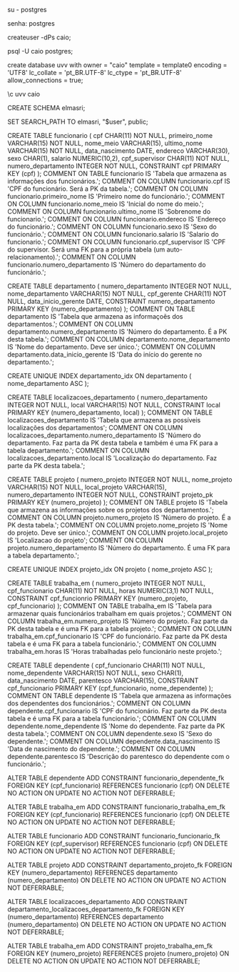 su - postgres

senha: postgres

createuser -dPs caio;

psql -U caio postgres;

 create database uvv
	with
	owner = "caio" 
	template = template0
	encoding = 'UTF8'
	lc_collate = 'pt_BR.UTF-8'
	lc_ctype = 'pt_BR.UTF-8'
	allow_connections = true;

\c uvv caio

CREATE SCHEMA elmasri;

SET SEARCH_PATH TO elmasri, "\$user", public;

CREATE TABLE funcionario (
                cpf CHAR(11) NOT NULL,
                primeiro_nome VARCHAR(15) NOT NULL,
                nome_meio VARCHAR(15),
                ultimo_nome VARCHAR(15) NOT NULL,
                data_nascimento DATE,
                endereco VARCHAR(30),
                sexo CHAR(1),
                salario NUMERIC(10,2),
                cpf_supervisor CHAR(11) NOT NULL,
                numero_departamento INTEGER NOT NULL,
                CONSTRAINT cpf PRIMARY KEY (cpf)
);
COMMENT ON TABLE funcionario IS 'Tabela que armazena as informações dos funcionários.';
COMMENT ON COLUMN funcionario.cpf IS 'CPF do funcionário. Será a PK da tabela.';
COMMENT ON COLUMN funcionario.primeiro_nome IS 'Primeiro nome do funcionário.';
COMMENT ON COLUMN funcionario.nome_meio IS 'Inicial do nome do meio.';
COMMENT ON COLUMN funcionario.ultimo_nome IS 'Sobrenome do funcionario.';
COMMENT ON COLUMN funcionario.endereco IS 'Endereço do funcionário.';
COMMENT ON COLUMN funcionario.sexo IS 'Sexo do funcionário.';
COMMENT ON COLUMN funcionario.salario IS 'Salario do funcionario.';
COMMENT ON COLUMN funcionario.cpf_supervisor IS 'CPF do supervisor. Será uma FK para a própria tabela (um auto-relacionamento).';
COMMENT ON COLUMN funcionario.numero_departamento IS 'Número do departamento do funcionário.';


CREATE TABLE departamento (
                numero_departamento INTEGER NOT NULL,
                nome_departamento VARCHAR(15) NOT NULL,
                cpf_gerente CHAR(11) NOT NULL,
                data_inicio_gerente DATE,
                CONSTRAINT numero_departamento PRIMARY KEY (numero_departamento)
);
COMMENT ON TABLE departamento IS 'Tabela que armazena as informaçoẽs dos departamentos.';
COMMENT ON COLUMN departamento.numero_departamento IS 'Número do departamento. É a PK desta tabela.';
COMMENT ON COLUMN departamento.nome_departamento IS 'Nome do departamento. Deve ser único.';
COMMENT ON COLUMN departamento.data_inicio_gerente IS 'Data do início do gerente no departamento.';


CREATE UNIQUE INDEX departamento_idx
 ON departamento
 ( nome_departamento ASC );

CREATE TABLE localizacoes_departamento (
                numero_departamento INTEGER NOT NULL,
                local VARCHAR(15) NOT NULL,
                CONSTRAINT local PRIMARY KEY (numero_departamento, local)
);
COMMENT ON TABLE localizacoes_departamento IS 'Tabela que armazena as possíveis localizações dos departamentos';
COMMENT ON COLUMN localizacoes_departamento.numero_departamento IS 'Número do departamento. Faz parta da PK desta tabela e também é uma FK para a tabela departamento.';
COMMENT ON COLUMN localizacoes_departamento.local IS 'Localização do departamento. Faz parte da PK desta tabela.';


CREATE TABLE projeto (
                numero_projeto INTEGER NOT NULL,
                nome_projeto VARCHAR(15) NOT NULL,
                local_projeto VARCHAR(15),
                numero_departamento INTEGER NOT NULL,
                CONSTRAINT projeto_pk PRIMARY KEY (numero_projeto)
);
COMMENT ON TABLE projeto IS 'Tabela que armazena as informações sobre os projetos dos departamentos.';
COMMENT ON COLUMN projeto.numero_projeto IS 'Número do projeto. É a PK desta tabela.';
COMMENT ON COLUMN projeto.nome_projeto IS 'Nome do projeto. Deve ser único.';
COMMENT ON COLUMN projeto.local_projeto IS 'Localizacao do projeto';
COMMENT ON COLUMN projeto.numero_departamento IS 'Número do departamento. É uma FK para a tabela departamento.';


CREATE UNIQUE INDEX projeto_idx
 ON projeto
 ( nome_projeto ASC );

CREATE TABLE trabalha_em (
                numero_projeto INTEGER NOT NULL,
                cpf_funcionario CHAR(11) NOT NULL,
                horas NUMERIC(3,1) NOT NULL,
                CONSTRAINT cpf_funcionrio PRIMARY KEY (numero_projeto, cpf_funcionario)
);
COMMENT ON TABLE trabalha_em IS 'Tabela para armazenar quais funcionários trabalham em quais projetos.';
COMMENT ON COLUMN trabalha_em.numero_projeto IS 'Número do projeto. Faz parte da PK desta tabela e é uma FK para a tabela projeto.';
COMMENT ON COLUMN trabalha_em.cpf_funcionario IS 'CPF do funcionário. Faz parte da PK desta tabela e é uma FK para a tabela funcionário.';
COMMENT ON COLUMN trabalha_em.horas IS 'Horas trabalhadas pelo funcionário neste projeto.';


CREATE TABLE dependente (
                cpf_funcionario CHAR(11) NOT NULL,
                nome_dependente VARCHAR(15) NOT NULL,
                sexo CHAR(1),
                data_nascimento DATE,
                parentesco VARCHAR(15),
                CONSTRAINT cpf_funcionario PRIMARY KEY (cpf_funcionario, nome_dependente)
);
COMMENT ON TABLE dependente IS 'Tabela que armazena as informações dos dependentes dos funcionários.';
COMMENT ON COLUMN dependente.cpf_funcionario IS 'CPF do funcionário. Faz parte da PK desta tabela e é uma FK para a tabela funcionário.';
COMMENT ON COLUMN dependente.nome_dependente IS 'Nome do dependente. Faz parte da PK desta tabela.';
COMMENT ON COLUMN dependente.sexo IS 'Sexo do dependente.';
COMMENT ON COLUMN dependente.data_nascimento IS 'Data de nascimento do dependente.';
COMMENT ON COLUMN dependente.parentesco IS 'Descrição do parentesco do dependente com o funcionário.';


ALTER TABLE dependente ADD CONSTRAINT funcionario_dependente_fk
FOREIGN KEY (cpf_funcionario)
REFERENCES funcionario (cpf)
ON DELETE NO ACTION
ON UPDATE NO ACTION
NOT DEFERRABLE;

ALTER TABLE trabalha_em ADD CONSTRAINT funcionario_trabalha_em_fk
FOREIGN KEY (cpf_funcionario)
REFERENCES funcionario (cpf)
ON DELETE NO ACTION
ON UPDATE NO ACTION
NOT DEFERRABLE;

ALTER TABLE funcionario ADD CONSTRAINT funcionario_funcionario_fk
FOREIGN KEY (cpf_supervisor)
REFERENCES funcionario (cpf)
ON DELETE NO ACTION
ON UPDATE NO ACTION
NOT DEFERRABLE;

ALTER TABLE projeto ADD CONSTRAINT departamento_projeto_fk
FOREIGN KEY (numero_departamento)
REFERENCES departamento (numero_departamento)
ON DELETE NO ACTION
ON UPDATE NO ACTION
NOT DEFERRABLE;

ALTER TABLE localizacoes_departamento ADD CONSTRAINT departamento_localizacoes_departamento_fk
FOREIGN KEY (numero_departamento)
REFERENCES departamento (numero_departamento)
ON DELETE NO ACTION
ON UPDATE NO ACTION
NOT DEFERRABLE;

ALTER TABLE trabalha_em ADD CONSTRAINT projeto_trabalha_em_fk
FOREIGN KEY (numero_projeto)
REFERENCES projeto (numero_projeto)
ON DELETE NO ACTION
ON UPDATE NO ACTION
NOT DEFERRABLE;
